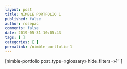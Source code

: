 ```yaml
---
layout: post
title: NIMBLE PORTFOLIO 1
published: false
author: rosepac
comments: false
date: 2019-05-31 10:05:43
tags: [ ]
categories: [ ]
permalink: /nimble-portfolio-1
---
```

[nimble-portfolio post\_type=&#187;glossary&#187; hide\_filters=&#187;1&#8243; ]